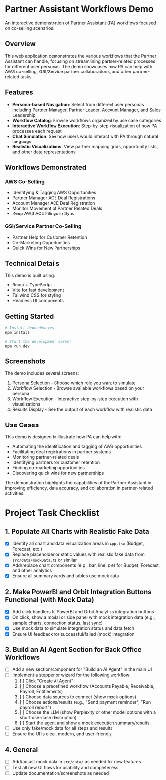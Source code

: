 # Partner Assistant Workflows Demo

An interactive demonstration of Partner Assistant (PA) workflows focused on co-selling scenarios.

## Overview

This web application demonstrates the various workflows that the Partner Assistant can handle, focusing on streamlining partner-related processes for different user personas. The demo showcases how PA can help with AWS co-selling, GSI/Service partner collaborations, and other partner-related tasks.

## Features

- **Persona-based Navigation**: Select from different user personas including Partner Manager, Partner Leader, Account Manager, and Sales Leadership
- **Workflow Catalog**: Browse workflows organized by use case categories
- **Interactive Workflow Execution**: Step-by-step visualization of how PA processes each request
- **Chat Simulation**: See how users would interact with PA through natural language
- **Realistic Visualizations**: View partner mapping grids, opportunity lists, and other data representations

## Workflows Demonstrated

### AWS Co-Selling
- Identifying & Tagging AWS Opportunities
- Partner Manager ACE Deal Registrations
- Account Manager ACE Deal Registration
- Monitor Movement of Partner Related Deals
- Keep AWS ACE Filings in Sync

### GSI/Service Partner Co-Selling
- Partner Help for Customer Retention
- Co-Marketing Opportunities
- Quick Wins for New Partnerships

## Technical Details

This demo is built using:
- React + TypeScript
- Vite for fast development
- Tailwind CSS for styling
- Headless UI components

## Getting Started

```bash
# Install dependencies
npm install

# Start the development server
npm run dev
```

## Screenshots

The demo includes several screens:

1. Persona Selection - Choose which role you want to simulate
2. Workflow Selection - Browse available workflows based on your persona
3. Workflow Execution - Interactive step-by-step execution with visualizations
4. Results Display - See the output of each workflow with realistic data

## Use Cases

This demo is designed to illustrate how PA can help with:

- Automating the identification and tagging of AWS opportunities
- Facilitating deal registrations in partner systems
- Monitoring partner-related deals
- Identifying partners for customer retention
- Finding co-marketing opportunities
- Discovering quick wins for new partnerships

The demonstration highlights the capabilities of the Partner Assistant in improving efficiency, data accuracy, and collaboration in partner-related activities.

# Project Task Checklist

## 1. Populate All Charts with Realistic Fake Data
- [X] Identify all chart and data visualization areas in `App.tsx` (Budget, Forecast, etc.)
- [X] Replace placeholder or static values with realistic fake data from `src/data/mockData.ts` or similar
- [X] Add/replace chart components (e.g., bar, line, pie) for Budget, Forecast, and other analytics
- [X] Ensure all summary cards and tables use mock data

## 2. Make PowerBI and Orbit Integration Buttons Functional (with Mock Data)
- [X] Add click handlers to PowerBI and Orbit Analytics integration buttons
- [X] On click, show a modal or side panel with mock integration data (e.g., sample charts, connection status, last sync)
- [X] Use mock data to simulate integration status and data fetch
- [X] Ensure UI feedback for successful/failed (mock) integration

## 3. Build an AI Agent Section for Back Office Workflows
- [ ] Add a new section/component for "Build an AI Agent" in the main UI
- [ ] Implement a stepper or wizard for the following workflow:
    1. [ ] Click "Create AI Agent"
    2. [ ] Choose a predefined workflow (Accounts Payable, Receivable, Payroll, Entitlements)
    3. [ ] Choose data sources to connect (show mock options)
    4. [ ] Choose actions/results (e.g., "Send payment reminder", "Run payroll report")
    5. [ ] Choose the LLM (show Perplexity or other model options with a short use-case description)
    6. [ ] Start the agent and show a mock execution summary/results
- [ ] Use only fake/mock data for all steps and results
- [ ] Ensure the UI is clear, modern, and user-friendly

## 4. General
- [ ] Add/adjust mock data in `src/data/` as needed for new features
- [ ] Test all new UI flows for usability and completeness
- [ ] Update documentation/screenshots as needed